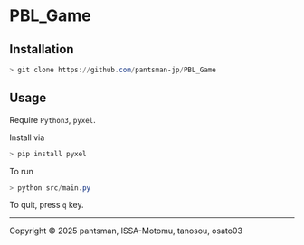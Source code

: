 # PBL_Game

## Installation
```PowerShell
> git clone https://github.com/pantsman-jp/PBL_Game
```

## Usage
Require `Python3`, `pyxel`.

Install via
```PowerShell
> pip install pyxel
```

To run
```PowerShell
> python src/main.py
```

To quit, press `q` key.

---
Copyright © 2025 pantsman, ISSA-Motomu, tanosou, osato03
